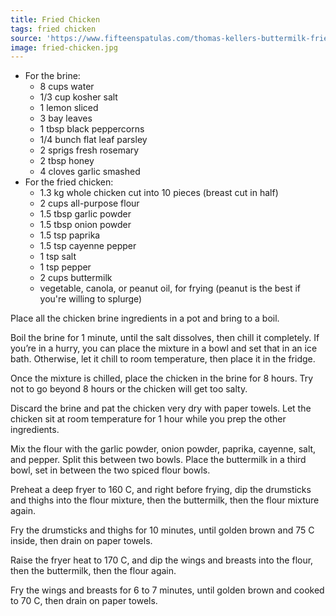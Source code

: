 ```yaml
---
title: Fried Chicken
tags: fried chicken
source: 'https://www.fifteenspatulas.com/thomas-kellers-buttermilk-fried-chicken/'
image: fried-chicken.jpg
---
```

* For the brine:
  * 8 cups water
  * 1/3 cup kosher salt
  * 1 lemon sliced
  * 3 bay leaves
  * 1 tbsp black peppercorns
  * 1/4 bunch flat leaf parsley
  * 2 sprigs fresh rosemary
  * 2 tbsp honey
  * 4 cloves garlic smashed
* For the fried chicken:
  * 1.3 kg whole chicken cut into 10 pieces (breast cut in half)
  * 2 cups all-purpose flour
  * 1.5 tbsp garlic powder
  * 1.5 tbsp onion powder
  * 1.5 tsp paprika
  * 1.5 tsp cayenne pepper
  * 1 tsp salt
  * 1 tsp pepper
  * 2 cups buttermilk
  * vegetable, canola, or peanut oil, for frying (peanut is the best if you're willing to splurge)

Place all the chicken brine ingredients in a pot and bring to a boil.

Boil the brine for 1 minute, until the salt dissolves, then chill it completely.  If you’re in a hurry, you can place the mixture in a bowl and set that in an ice bath. Otherwise, let it chill to room temperature, then place it in the fridge.

Once the mixture is chilled, place the chicken in the brine for 8 hours. Try not to go beyond 8 hours or the chicken will get too salty.

Discard the brine and pat the chicken very dry with paper towels. Let the chicken sit at room temperature for 1 hour while you prep the other ingredients.

Mix the flour with the garlic powder, onion powder, paprika, cayenne, salt, and pepper. Split this between two bowls. Place the buttermilk in a third bowl, set in between the two spiced flour bowls.

Preheat a deep fryer to 160 C, and right before frying, dip the drumsticks and thighs into the flour mixture, then the buttermilk, then the flour mixture again.

Fry the drumsticks and thighs for 10 minutes, until golden brown and 75 C inside, then drain on paper towels.

Raise the fryer heat to 170 C, and dip the wings and breasts into the flour, then the buttermilk, then the flour again.

Fry the wings and breasts for 6 to 7 minutes, until golden brown and cooked to 70 C, then drain on paper towels.
